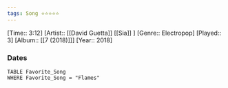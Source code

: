 ```yaml
---
tags: Song ⭐⭐⭐⭐⭐ 
---
```

[Time:: 3:12]
[Artist:: [[David Guetta]] [[Sia]] ]
[Genre:: Electropop]
[Played:: 3]
[Album:: [[7 (2018)]]]
[Year:: 2018]
### Dates
````dataview
TABLE Favorite_Song
WHERE Favorite_Song = "Flames"
````